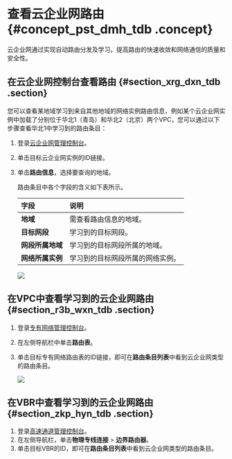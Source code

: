 # 查看云企业网路由 {#concept_pst_dmh_tdb .concept}

云企业网通过实现自动路由分发及学习，提高路由的快速收敛和网络通信的质量和安全性。

## 在云企业网控制台查看路由 {#section_xrg_dxn_tdb .section}

您可以查看某地域学习到来自其他地域的网络实例路由信息，例如某个云企业网实例中加载了分别位于华北1（青岛）和华北2（北京）两个VPC，您可以通过以下步骤查看华北1中学习到的路由条目：

1.  登录[云企业网管理控制台](http://cen.console.aliyun.com/)。
2.  单击目标云企业网实例的ID链接。
3.  单击**路由信息**，选择要查询的地域。

    路由条目中各个字段的含义如下表所示。

    |字段|说明|
    |:-|:-|
    |**地域**|需查看路由信息的地域。|
    |**目标网段**|学习到的目标网段。|
    |**网段所属地域**|学习到的目标网段所属的地域。|
    |**网络所属实例**|学习到的目标网段所属的网络实例。|

    ![](http://static-aliyun-doc.oss-cn-hangzhou.aliyuncs.com/assets/img/3052/913_zh-CN.png)


## 在VPC中查看学习到的云企业网路由 {#section_r3b_wxn_tdb .section}

1.  登录[专有网络管理控制台](https://vpcnext.console.aliyun.com/vpc/)。
2.  在左侧导航栏中单击**路由表**。
3.  单击目标专有网络路由表的ID链接，即可在**路由条目列表**中看到云企业网类型的路由条目。

    ![](http://static-aliyun-doc.oss-cn-hangzhou.aliyuncs.com/assets/img/3052/914_zh-CN.png)


## 在VBR中查看学习到的云企业网路由 {#section_zkp_hyn_tdb .section}

1.  登录[高速通道管理控制台](https://vpc.console.aliyun.com/expressConnect#/vbr/)。
2.  在左侧导航栏，单击**物理专线连接** \> **边界路由器**。
3.  单击目标VBR的ID，即可在**路由条目列表**中看到云企业网类型的路由条目。

